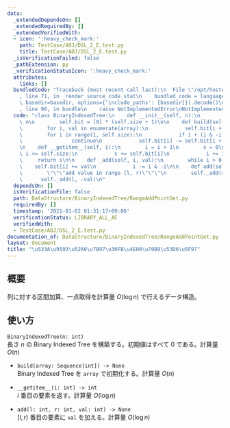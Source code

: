 ```yaml
---
data:
  _extendedDependsOn: []
  _extendedRequiredBy: []
  _extendedVerifiedWith:
  - icon: ':heavy_check_mark:'
    path: TestCase/AOJ/DSL_2_E.test.py
    title: TestCase/AOJ/DSL_2_E.test.py
  _isVerificationFailed: false
  _pathExtension: py
  _verificationStatusIcon: ':heavy_check_mark:'
  attributes:
    links: []
  bundledCode: "Traceback (most recent call last):\n  File \"/opt/hostedtoolcache/Python/3.9.7/x64/lib/python3.9/site-packages/onlinejudge_verify/documentation/build.py\"\
    , line 71, in _render_source_code_stat\n    bundled_code = language.bundle(stat.path,\
    \ basedir=basedir, options={'include_paths': [basedir]}).decode()\n  File \"/opt/hostedtoolcache/Python/3.9.7/x64/lib/python3.9/site-packages/onlinejudge_verify/languages/python.py\"\
    , line 96, in bundle\n    raise NotImplementedError\nNotImplementedError\n"
  code: "class BinaryIndexedTree:\n    def __init__(self, n):\n        self.size =\
    \ n\n        self.bit = [0] * (self.size + 1)\n\n    def build(self, array):\n\
    \        for i, val in enumerate(array):\n            self.bit[i + 1] = val\n\
    \        for i in range(1, self.size):\n            if i + (i & -i) > self.size:\n\
    \                continue\n            self.bit[i] -= self.bit[i + (i & -i)]\n\
    \n    def __getitem__(self, i):\n        i = i + 1\n        s = 0\n        while\
    \ i <= self.size:\n            s += self.bit[i]\n            i += i & -i\n   \
    \     return s\n\n    def _add(self, i, val):\n        while i > 0:\n        \
    \    self.bit[i] += val\n            i -= i & -i\n\n    def add(self, l, r, val):\n\
    \        \"\"\"add value in range [l, r)\"\"\"\n        self._add(r, val)\n  \
    \      self._add(l, -val)\n"
  dependsOn: []
  isVerificationFile: false
  path: DataStructure/BinaryIndexedTree/RangeAddPointGet.py
  requiredBy: []
  timestamp: '2021-01-02 01:31:17+09:00'
  verificationStatus: LIBRARY_ALL_AC
  verifiedWith:
  - TestCase/AOJ/DSL_2_E.test.py
documentation_of: DataStructure/BinaryIndexedTree/RangeAddPointGet.py
layout: document
title: "\u533A\u9593\u52A0\u7B97\u30FB\u4E00\u70B9\u53D6\u5F97"
---
```


## 概要
列に対する区間加算、一点取得を計算量 $O(\log n)$ で行えるデータ構造。

## 使い方
`BinaryIndexedTree(n: int)`  
長さ $n$ の Binary Indexed Tree を構築する。初期値はすべて $0$ である。計算量 $O(n)$

- `build(array: Sequence[int]) -> None`  
Binary Indexed Tree を `array` で初期化する。計算量 $O(n)$

- `__getitem__(i: int) -> int`  
$i$ 番目の要素を返す。計算量 $O(\log n)$

- `add(l: int, r: int, val: int) -> None`  
$\lbrack l, r)$ 番目の要素に `val` を加える。計算量 $O(\log n)$
